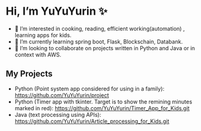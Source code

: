 # Hi, I’m YuYuYurin ✨ 
- 👀 I’m interested in cooking, reading, efficient working(automation) , learning apps for kids. 
- 🌱 I’m currently learning spring boot, Flask, Blockschain, Databank.
- 💞️ I’m looking to collaborate on projects written in Python and Java or in context with AWS.

## My Projects
* Python (Point system app considered for using in a family): https://github.com/YuYuYurin/project
* Python (Timer app with tkinter. Target is to show the remining minutes marked in red): https://github.com/YuYuYurin/Timer_App_for_Kids.git
* Java (text processing using APIs): https://github.com/YuYuYurin/Article_processing_for_Kids.git

<!---
YuYuYurin/YuYuYurin is a ✨ special ✨ repository because its `README.md` (this file) appears on your GitHub profile.
You can click the Preview link to take a look at your changes.
--->

